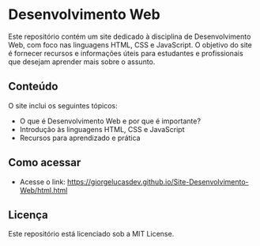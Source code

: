 # Desenvolvimento Web

Este repositório contém um site dedicado à disciplina de Desenvolvimento Web, com foco nas linguagens HTML, CSS e JavaScript. O objetivo do site é fornecer recursos e informações úteis para estudantes e profissionais que desejam aprender mais sobre o assunto.

## Conteúdo

O site inclui os seguintes tópicos:

- O que é Desenvolvimento Web e por que é importante?
- Introdução às linguagens HTML, CSS e JavaScript
- Recursos para aprendizado e prática

## Como acessar

- Acesse o link: https://giorgelucasdev.github.io/Site-Desenvolvimento-Web/html.html

## Licença

Este repositório está licenciado sob a MIT License. 

